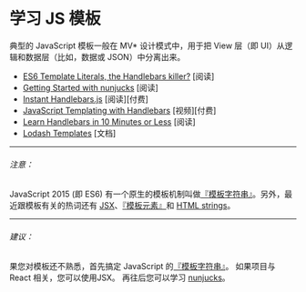 # 学习 JS 模板

典型的 JavaScript 模板一般在 MV* 设计模式中，用于把 View 层（即 UI）从逻辑和数据层（比如，数据或 JSON）中分离出来。

* [ES6 Template Literals, the Handlebars killer?](https://www.keithcirkel.co.uk/es6-template-literals/) [阅读]
* [Getting Started with nunjucks](http://mozilla.github.io/nunjucks/getting-started.html) [阅读]
* [Instant Handlebars.js](https://www.amazon.com/Instant-Handlebars-js-Gabriel-Manricks/dp/1783282657/?&_encoding=UTF8&tag=frontend-handbook-20&linkCode=ur2&linkId=ff063868c79e956eb5cbc43571dc7065&camp=1789&creative=9325) [阅读][付费]
* [JavaScript Templating with Handlebars](http://www.pluralsight.com/courses/handlebars-javascript-templating) [视频][付费]
* [Learn Handlebars in 10 Minutes or Less](http://tutorialzine.com/2015/01/learn-handlebars-in-10-minutes/) [阅读]
* [Lodash Templates](https://lodash.com/docs/4.17.2#template) [文档]

***

###### 注意：

JavaScript 2015 (即 ES6) 有一个原生的模板机制叫做[『模板字符串』](https://developer.mozilla.org/en-US/docs/Web/JavaScript/Reference/template_strings)。另外，最近跟模板有关的热词还有 [JSX](https://facebook.github.io/jsx/)、[『模板元素』](http://aurelia.io/hub.html#/doc/article/aurelia/templating/latest/templating-basics)和 [HTML strings](https://angular.io/docs/ts/latest/guide/template-syntax.html#)。

***

###### 建议：

果您对模板还不熟悉，首先搞定 JavaScript 的[『模板字符串』](https://developer.mozilla.org/en-US/docs/Web/JavaScript/Reference/template_strings)。 如果项目与 React 相关，您可以使用JSX。 再往后您可以学习 [nunjucks](http://mozilla.github.io/nunjucks/getting-started.html)。
